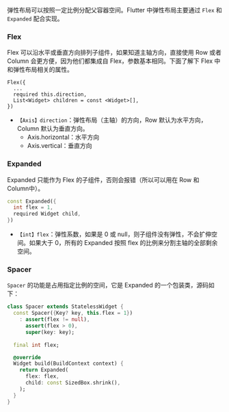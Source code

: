 弹性布局可以按照一定比例分配父容器空间。Flutter 中弹性布局主要通过 `Flex` 和 `Expanded` 配合实现。

### Flex

Flex 可以沿水平或垂直方向排列子组件，如果知道主轴方向，直接使用 Row 或者 Column 会更方便，因为他们都集成自 Flex，参数基本相同。下面了解下 Flex 中和弹性布局相关的属性。

```
Flex({
  ...
  required this.direction, 
  List<Widget> children = const <Widget>[],
})
```

-   `【Axis】direction`：弹性布局（主轴）的方向，Row 默认为水平方向，Column 默认为垂直方向。
    -   Axis.horizontal：水平方向
    -   Axis.vertical：垂直方向

### Expanded

Expanded 只能作为 Flex 的子组件，否则会报错（所以可以用在 Row 和 Column中）。

```dart
const Expanded({
  int flex = 1, 
  required Widget child,
})
```

- `【int】flex`：弹性系数，如果是 0 或 null，则子组件没有弹性，不会扩伸空间。如果大于 0，所有的 Expanded 按照 flex 的比例来分割主轴的全部剩余空间。

### Spacer

`Spacer` 的功能是占用指定比例的空间，它是 Expanded 的一个包装类，源码如下：

```dart
class Spacer extends StatelessWidget {
  const Spacer({Key? key, this.flex = 1})
    : assert(flex != null),
      assert(flex > 0),
      super(key: key);
  
  final int flex;

  @override
  Widget build(BuildContext context) {
    return Expanded(
      flex: flex,
      child: const SizedBox.shrink(),
    );
  }
}
```

